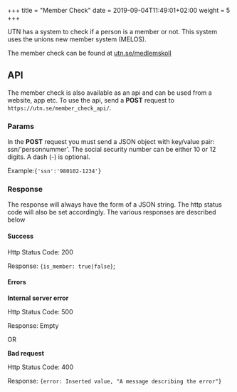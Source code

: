 +++
title = "Member Check"
date =  2019-09-04T11:49:01+02:00
weight = 5
+++

UTN has a system to check if a person is a member or not.
This system uses the unions new member system (MELOS).

The member check can be found at [utn.se/medlemskoll](https://www.utn.se/medlemskoll "Member Check")

## API

The member check is also available as an api and can be used from a website, app etc.
To use the api, send a **POST** request to `https://utn.se/member_check_api/`.

### Params
In the **POST** request you must send a JSON object with key/value pair: ssn/'personnummer'. 
The social security number can be either 10 or 12 digits. A dash (-) is optional.

Example:`{'ssn':'980102-1234'}` 



### Response

The response will always have the form of a JSON string. The http status code will also be set accordingly.
The various responses are described below

#### Success

Http Status Code: 200

Response: `{is_member: true|false}`;

#### Errors

**Internal server error**

Http Status Code: 500

Response: Empty

OR

**Bad request**

Http Status Code: 400

Response: `{error: Inserted value, "A message describing the error"}`

